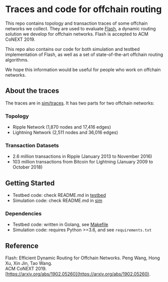 # Traces and code for offchain routing

This repo contains topology and transaction traces of some offchain networks we collect. They are used to evaluate [Flash](https://arxiv.org/abs/1902.05260), a dynamic routing solution we develop for offchain networks. Flash is accepted to ACM CoNEXT 2019.

This repo also contains our code for both simulation and testbed implementation of Flash, as well as a set of state-of-the-art offchain routing algorithms.

We hope this information would be useful for people who work on offchain networks.

## About the traces

The traces are in [sim/traces](sim/traces). It has two parts for two offchain networks:

### Topology
* Ripple Network (1,870 nodes and 17,416 edges) 
* Lightning Network (2,511 nodes and 36,016 edges)

### Transaction Datasets
* 2.6 million transactions in Ripple (January 2013 to November 2016)
* 103 million transactions from Bitcoin for Lightning (January 2009 to October 2018)

## Getting Started 

* Testbed code: check README.md in [testbed](testbed)
* Simulation code: check README.md in [sim](sim)

### Dependencies

* Testbed code: written in Golang, see [Makefile](testbed/Makefile)
* Simulation code: requires Python >=3.6, and see `requirements.txt`

## Reference

Flash: Efficient Dynamic Routing for Offchain Networks. Peng Wang, Hong Xu, Xin Jin, Tao Wang.  
ACM CoNEXT 2019.  
[https://arxiv.org/abs/1902.05260](https://arxiv.org/abs/1902.05260).

